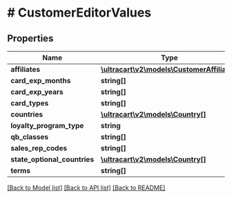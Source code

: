 # # CustomerEditorValues

## Properties

Name | Type | Description | Notes
------------ | ------------- | ------------- | -------------
**affiliates** | [**\ultracart\v2\models\CustomerAffiliate[]**](CustomerAffiliate.md) | affiliates | [optional]
**card_exp_months** | **string[]** | card_exp_months | [optional]
**card_exp_years** | **string[]** | card_exp_years | [optional]
**card_types** | **string[]** | card_types | [optional]
**countries** | [**\ultracart\v2\models\Country[]**](Country.md) | countries | [optional]
**loyalty_program_type** | **string** | loyalty_program_type | [optional]
**qb_classes** | **string[]** | qb_classes | [optional]
**sales_rep_codes** | **string[]** | sales_rep_codes | [optional]
**state_optional_countries** | [**\ultracart\v2\models\Country[]**](Country.md) | state_optional_countries | [optional]
**terms** | **string[]** | terms | [optional]

[[Back to Model list]](../../README.md#models) [[Back to API list]](../../README.md#endpoints) [[Back to README]](../../README.md)
